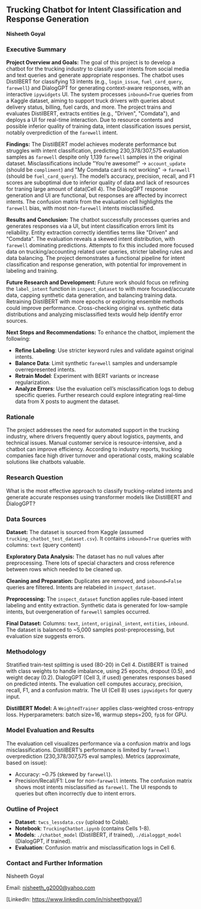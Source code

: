 ## Trucking Chatbot for Intent Classification and Response Generation

**Nisheeth Goyal**

### Executive Summary

**Project Overview and Goals:** The goal of this project is to develop a chatbot for the trucking industry to classify user intents from social media and text queries and generate appropriate responses. The chatbot uses DistilBERT for classifying 13 intents (e.g., `login_issue`, `fuel_card_query`, `farewell`) and DialogGPT for generating context-aware responses, with an interactive `ipywidgets` UI. The system processes `inbound=True` queries from a Kaggle dataset, aiming to support truck drivers with queries about delivery status, billing, fuel cards, and more. The project trains and evaluates DistilBERT, extracts entities (e.g., "Driven", "Comdata"), and deploys a UI for real-time interaction. Due to resource contents and possible inferior quality of training data, intent classification issues persist, notably overprediction of the `farewell` intent.

**Findings:** The DistilBERT model achieves moderate performance but struggles with intent classification, predicting 230,378/307,575 evaluation samples as `farewell` despite only 1,139 `farewell` samples in the original dataset. Misclassifications include "You’re awesome!" → `account_update` (should be `compliment`) and "My Comdata card is not working" → `farewell` (should be `fuel_card_query`). The model’s accuracy, precision, recall, and F1 scores are suboptimal due to inferior quality of data and lack of resources for traning large amount of data(Cell 4). The DialogGPT response generation and UI are functional, but responses are affected by incorrect intents. The confusion matrix from the evaluation cell highlights the `farewell` bias, with most non-`farewell` intents misclassified.

**Results and Conclusion:** The chatbot successfully processes queries and generates responses via a UI, but intent classification errors limit its reliability. Entity extraction correctly identifies terms like "Driven" and "Comdata". The evaluation reveals a skewed intent distribution, with `farewell` dominating predictions. Attempts to fix this included more focused data on trucking/accounting related user queries, stricter labeling rules and data balancing. The project demonstrates a functional pipeline for intent classification and response generation, with potential for improvement in labeling and training.

**Future Research and Development:** Future work should focus on refining the `label_intent` function in `inspect_dataset` to with more focused/accurate data, capping synthetic data generation, and balancing training data. Retraining DistilBERT with more epochs or exploring ensemble methods could improve performance. Cross-checking original vs. synthetic data distributions and analyzing misclassified texts would help identify error sources.

**Next Steps and Recommendations:** To enhance the chatbot, implement the following:
- **Refine Labeling**: Use stricter keyword rules and validate against original intents.
- **Balance Data**: Limit synthetic `farewell` samples and undersample overrepresented intents.
- **Retrain Model**: Experiment with BERT variants or increase regularization.
- **Analyze Errors**: Use the evaluation cell’s misclassification logs to debug specific queries.
Further research could explore integrating real-time data from X posts to augment the dataset.

### Rationale

The project addresses the need for automated support in the trucking industry, where drivers frequently query about logistics, payments, and technical issues. Manual customer service is resource-intensive, and a chatbot can improve efficiency. According to industry reports, trucking companies face high driver turnover and operational costs, making scalable solutions like chatbots valuable.

### Research Question

What is the most effective approach to classify trucking-related intents and generate accurate responses using transformer models like DistilBERT and DialogGPT?

### Data Sources

**Dataset:** The dataset is sourced from Kaggle (assumed `trucking_chatbot_test_dataset.csv`). It contains `inbound=True` queries with columns: `text` (query content)

**Exploratory Data Analysis:** The dataset has no null values after preprocessing. There lots of special characters and cross reference between rows which needed to be cleaned up.

**Cleaning and Preparation:** Duplicates are removed, and `inbound=False` queries are filtered. Intents are relabeled in `inspect_dataset`.

**Preprocessing:** The `inspect_dataset` function applies rule-based intent labeling and entity extraction. Synthetic data is generated for low-sample intents, but overgeneration of `farewell` samples occurred.

**Final Dataset:** Columns: `text`, `intent`, `original_intent`, `entities`, `inbound`. The dataset is balanced to ~5,000 samples post-preprocessing, but evaluation size suggests errors.

### Methodology

Stratified train-test splitting is used (80-20) in Cell 4. DistilBERT is trained with class weights to handle imbalance, using 25 epochs, dropout (0.5), and weight decay (0.2). DialogGPT (Cell 3, if used) generates responses based on predicted intents. The evaluation cell computes accuracy, precision, recall, F1, and a confusion matrix. The UI (Cell 8) uses `ipywidgets` for query input.

**DistilBERT Model:** A `WeightedTrainer` applies class-weighted cross-entropy loss. Hyperparameters: batch size=16, warmup steps=200, `fp16` for GPU.

### Model Evaluation and Results

The evaluation cell visualizes performance via a confusion matrix and logs misclassifications. DistilBERT’s performance is limited by `farewell` overprediction (230,378/307,575 eval samples). Metrics (approximate, based on issue):
- Accuracy: ~0.75 (skewed by `farewell`).
- Precision/Recall/F1: Low for non-`farewell` intents.
The confusion matrix shows most intents misclassified as `farewell`. The UI responds to queries but often incorrectly due to intent errors.

### Outline of Project

- **Dataset**: `twcs_lessdata.csv` (upload to Colab).
- **Notebook**: `TruckingChatbot.ipynb` (contains Cells 1-8).
- **Models**: `./chatbot_model` (DistilBERT, if trained), `./dialoggpt_model` (DialogGPT, if trained).
- **Evaluation**: Confusion matrix and misclassification logs in Cell 6.

### Contact and Further Information

Nisheeth Goyal

Email: nisheeth_g2000@yahoo.com

[LinkedIn: https://www.linkedin.com/in/nisheethgoyal/]